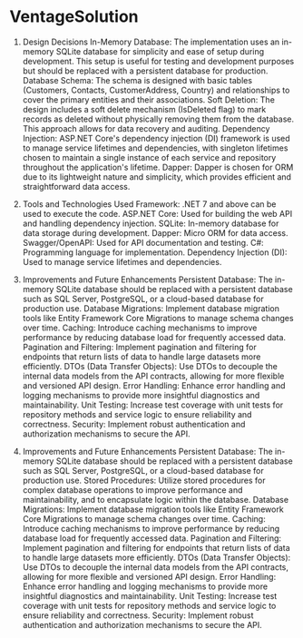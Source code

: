 # VentageSolution
1. Design Decisions
In-Memory Database: The implementation uses an in-memory SQLite database for simplicity and ease of setup during development. This setup is useful for testing and development purposes but should be replaced with a persistent database for production.
Database Schema: The schema is designed with basic tables (Customers, Contacts, CustomerAddress, Country) and relationships to cover the primary entities and their associations.
Soft Deletion: The design includes a soft delete mechanism (IsDeleted flag) to mark records as deleted without physically removing them from the database. This approach allows for data recovery and auditing.
Dependency Injection: ASP.NET Core's dependency injection (DI) framework is used to manage service lifetimes and dependencies, with singleton lifetimes chosen to maintain a single instance of each service and repository throughout the application's lifetime.
Dapper: Dapper is chosen for ORM due to its lightweight nature and simplicity, which provides efficient and straightforward data access.


2. Tools and Technologies Used
Framework: .NET 7 and above can be used to execute the code.
ASP.NET Core: Used for building the web API and handling dependency injection.
SQLite: In-memory database for data storage during development.
Dapper: Micro ORM for data access.
Swagger/OpenAPI: Used for API documentation and testing.
C#: Programming language for implementation.
Dependency Injection (DI): Used to manage service lifetimes and dependencies.

3. Improvements and Future Enhancements
Persistent Database: The in-memory SQLite database should be replaced with a persistent database such as SQL Server, PostgreSQL, or a cloud-based database for production use.
Database Migrations: Implement database migration tools like Entity Framework Core Migrations to manage schema changes over time.
Caching: Introduce caching mechanisms to improve performance by reducing database load for frequently accessed data.
Pagination and Filtering: Implement pagination and filtering for endpoints that return lists of data to handle large datasets more efficiently.
DTOs (Data Transfer Objects): Use DTOs to decouple the internal data models from the API contracts, allowing for more flexible and versioned API design.
Error Handling: Enhance error handling and logging mechanisms to provide more insightful diagnostics and maintainability.
Unit Testing: Increase test coverage with unit tests for repository methods and service logic to ensure reliability and correctness.
Security: Implement robust authentication and authorization mechanisms to secure the API.

3. Improvements and Future Enhancements
Persistent Database: The in-memory SQLite database should be replaced with a persistent database such as SQL Server, PostgreSQL, or a cloud-based database for production use.
Stored Procedures: Utilize stored procedures for complex database operations to improve performance and maintainability, and to encapsulate logic within the database.
Database Migrations: Implement database migration tools like Entity Framework Core Migrations to manage schema changes over time.
Caching: Introduce caching mechanisms to improve performance by reducing database load for frequently accessed data.
Pagination and Filtering: Implement pagination and filtering for endpoints that return lists of data to handle large datasets more efficiently.
DTOs (Data Transfer Objects): Use DTOs to decouple the internal data models from the API contracts, allowing for more flexible and versioned API design.
Error Handling: Enhance error handling and logging mechanisms to provide more insightful diagnostics and maintainability.
Unit Testing: Increase test coverage with unit tests for repository methods and service logic to ensure reliability and correctness.
Security: Implement robust authentication and authorization mechanisms to secure the API.



